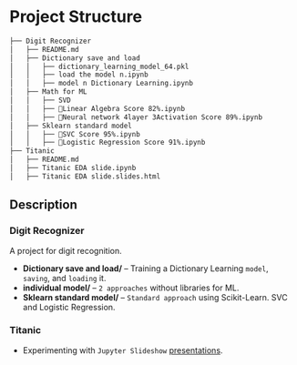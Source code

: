 # Project Structure

```markdown
├── Digit Recognizer 
│   ├── README.md  
│   ├── Dictionary save and load
│   │   ├── dictionary_learning_model_64.pkl  
│   │   ├── load the model n.ipynb  
│   │   ├── model n Dictionary Learning.ipynb  
│   ├── Math for ML
│   │   ├── SVD
│   │   ├── 🚀Linear Algebra Score 82%.ipynb  
│   │   ├── 🤖Neural network 4layer 3Activation Score 89%.ipynb
│   ├── Sklearn standard model 
│   │   ├── 🔪SVC Score 95%.ipynb  
│   │   ├── 🧩Logistic Regression Score 91%.ipynb  
├── Titanic
│   ├── README.md  
│   ├── Titanic EDA slide.ipynb  
│   ├── Titanic EDA slide.slides.html  
```

## Description

### Digit Recognizer
A project for digit recognition.

- **Dictionary save and load/** – Training a Dictionary Learning `model`, `saving`, and `loading` it.
- **individual model/** – `2 approaches` without libraries for ML.
- **Sklearn standard model/** – `Standard approach` using Scikit-Learn. SVC and Logistic Regression.

### Titanic
- Experimenting with `Jupyter Slideshow` [presentations](https://nisanman.github.io/Kaggle/#/).


